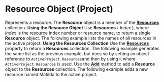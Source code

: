 
# Resource Object (Project)



Represents a resource. The  **Resource** object is a member of the **[Resources](84f8357a-358b-f2ae-e164-65c0c5abd383.md)** collection.
 **Using the Resource Object**
Use  **Resources** ( _Index_ ), where _Index_ is the resource index number or resource name, to return a single **Resource** object. The following example lists the names of all resources in the active project.
 **Using the Resources Collection**
Use the  **[Resources](40744aba-2b61-2b45-133a-f1dd9c7d6add.md)** property to return a **Resources** collection. The following example generates the same list as the previous example, but does so by setting an object reference to `ActiveProject.Resources`and then by using  `R` where `ActiveProject.Resources` is used.
Use the  **[Add](4fb69f50-4ba6-89a4-f586-3df268ae7fd5.md)** method to add a **Resource** object to the **Resources** collection. The following example adds a new resource named Matilda to the active project.
